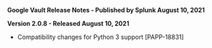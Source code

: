 **Google Vault Release Notes - Published by Splunk August 10, 2021**


**Version 2.0.8 - Released August 10, 2021**

* Compatibility changes for Python 3 support [PAPP-18831]
